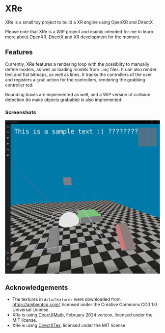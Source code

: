 # XRe

XRe is a small toy project to build a XR engine using OpenXR and DirectX

Please note that XRe is a WIP project and mainly intended for me to learn more about OpenXR, DirectX and XR development for the moment.

## Features

Currently, XRe features a rendering loop with the possiblity to manually define models, as well as loading models from `.obj` files.
It can also render text and flat bitmaps, as well as lines. It tracks the controllers of the user and registers a `grab` action for the
controllers, rendering the grabbing controller red.

Bounding boxes are implemented as well, and a WIP version of collision detection (to make objects grabable) is also implemented.

### Screenshots

![](doc/img/screenshot_mr_portal_1.png)

## Acknowledgements

* The textures in `data/textures` were downloaded from https://ambientcg.com/, licensed under the Creative Commons CC0 1.0 Universal License.
* XRe is using [DirectXMath](https://github.com/microsoft/DirectXMath), February 2024 version, licensed under the MIT license.
* XRe is using [DirectXTex](https://github.com/microsoft/DirectXTex), licensed under the MIT license.
